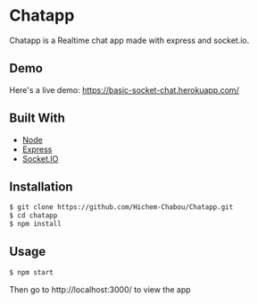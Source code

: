 # Chatapp
 Chatapp is a Realtime chat app made with express and socket.io.  
 
## Demo  
Here's a live demo: https://basic-socket-chat.herokuapp.com/  

## Built With  
* [Node](https://nodejs.org/)  
* [Express](https://expressjs.com/)  
* [Socket.IO](https://socket.io/)  
 
## Installation

```bash
$ git clone https://github.com/Hichem-Chabou/Chatapp.git
$ cd chatapp
$ npm install
```

## Usage

```bash
$ npm start
```

Then go to http://localhost:3000/ to view the app
